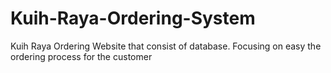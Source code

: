 # Kuih-Raya-Ordering-System
Kuih Raya Ordering Website that consist of database. Focusing on easy the ordering process for the customer 
